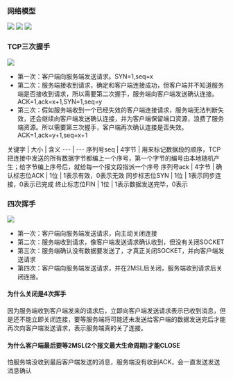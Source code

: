 ### 网络模型
![](https://gitee.com/hysbtr/pic/raw/master/network_1.png)
![](https://gitee.com/hysbtr/pic/raw/master/network_2.png)
![](https://gitee.com/hysbtr/pic/raw/master/network_3.png)

### TCP三次握手
![](https://gitee.com/hysbtr/pic/raw/master/three_times_handshake.png)

* 第一次：客户端向服务端发送请求。SYN=1,seq=x
* 第二次：服务端接收到请求，确定和客户端连接成功，但客户端并不知道服务端是否接收到请求，所以需要第二次握手，服务端向客户端发送确认连接。ACK=1,ack=x+1,SYN=1,seq=y
* 第三次：假如服务端收到一个已经失效的客户端连接请求，服务端无法判断失效，还会继续向客户端发送确认连接，并为客户端保留端口资源，浪费了服务端资源。所以需要第三次握手，客户端再次确认连接是否失效。ACK=1,ack=y+1,seq=x+1

关键字 | 大小 | 含义
--- | ---
序列号seq | 4字节 | 用来标记数据段的顺序，TCP把连接中发送的所有数据字节都编上一个序号，第一个字节的编号由本地随机产生；给字节编上序号后，就给每一个报文段指派一个序号
序列号ack | 4字节 | 
确认标志位ACK | 1位 | 1表示有效，0表示无效
同步标志位SYN | 1位 | 1表示同步连接，0表示已完成
终止标志位FIN | 1位 | 1表示数据发送完毕，0表示

### 四次挥手
![](https://gitee.com/hysbtr/pic/raw/master/four_times_wave.png)

* 第一次：客户端向服务端发送请求，向主动关闭连接
* 第二次：服务端收到请求，像客户端发送请求确认收到，但没有关闭SOCKET
* 第三次：服务端确认没有数据要发送了，才真正关闭SOCKET，并向客户端发送请求
* 第四次：客户端向服务端发送请求，并在2MSL后关闭，服务端收到请求后关闭连接。

#### 为什么关闭是4次挥手
因为服务端收到客户端发来的请求后，立即向客户端发送请求表示已收到消息，但是还不能立即关闭连接，要等服务端将可能还未发送给客户端的数据发送完后才能再次向客户端发送请求，表示服务端真的关了连接。

#### 为什么客户端最后要等2MSL(2个报文最大生命周期)才能CLOSE
怕服务端没收到最后客户端发送的消息，服务端没有收到ACK，会一直发送发送消息确认
